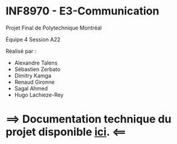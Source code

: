 # INF8970 - E3-Communication
Projet Final de Polytechnique Montréal

Équipe 4 Session A22

Réalisé par :

- Alexandre Talens
- Sébastien Zerbato
- Dimitry Kamga
- Renaud Gironne
- Sagal Ahmed
- Hugo Lachieze-Rey


# ==> Documentation technique du projet disponible [ici](./INF8970_Aut2021/projet4-main/README.md). <==
